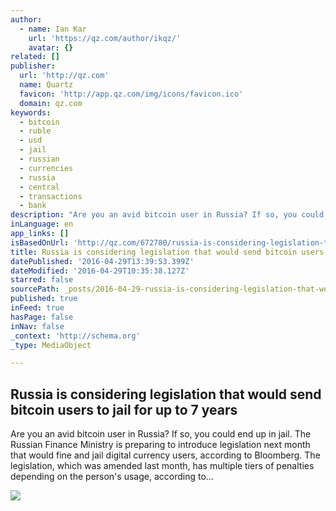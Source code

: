 ```yaml
---
author:
  - name: Ian Kar
    url: 'https://qz.com/author/ikqz/'
    avatar: {}
related: []
publisher:
  url: 'http://qz.com'
  name: Quartz
  favicon: 'http://app.qz.com/img/icons/favicon.ico'
  domain: qz.com
keywords:
  - bitcoin
  - ruble
  - usd
  - jail
  - russian
  - currencies
  - russia
  - central
  - transactions
  - bank
description: "Are you an avid bitcoin user in Russia? If so, you could end up in jail. The Russian Finance Ministry is preparing to introduce legislation next month that would fine and jail digital currency users, according to Bloomberg. The legislation, which was amended last month, has multiple tiers of penalties depending on the person's usage, according to..."
inLanguage: en
app_links: []
isBasedOnUrl: 'http://qz.com/672780/russia-is-considering-legislation-that-would-send-bitcoin-users-to-jail-for-up-to-7-years/'
title: Russia is considering legislation that would send bitcoin users to jail for up to 7 years
datePublished: '2016-04-29T13:39:53.399Z'
dateModified: '2016-04-29T10:35:38.127Z'
starred: false
sourcePath: _posts/2016-04-29-russia-is-considering-legislation-that-would-send-bitcoin-us.md
published: true
inFeed: true
hasPage: false
inNav: false
_context: 'http://schema.org'
_type: MediaObject

---
```

<article style=""><h1>Russia is considering legislation that would send bitcoin users to jail for up to 7 years</h1><p>Are you an avid bitcoin user in Russia? If so, you could end up in jail. The Russian Finance Ministry is preparing to introduce legislation next month that would fine and jail digital currency users, according to Bloomberg. The legislation, which was amended last month, has multiple tiers of penalties depending on the person's usage, according to...</p><img src="https://i2.wp.com/qzprod.files.wordpress.com/2016/04/rtx1z2ic.jpg?fit=440%2C330&amp;quality=80&amp;strip=all&amp;ssl=1" /></article>
